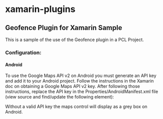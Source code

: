 xamarin-plugins 
===============

## Geofence Plugin for Xamarin Sample

This is a sample of the use of the Geofence plugin in a PCL Project.

### Configuration:

#### Android

To use the Google Maps API v2 on Android you must generate an API key and add it to your Android project. Follow the instructions in the Xamarin doc on obtaining a Google Maps API v2 key. After following those instructions, replace the API key in the Properties/AndroidManifest.xml file (view source and find/update the following element):

Without a valid API key the maps control will display as a grey box on Android.



